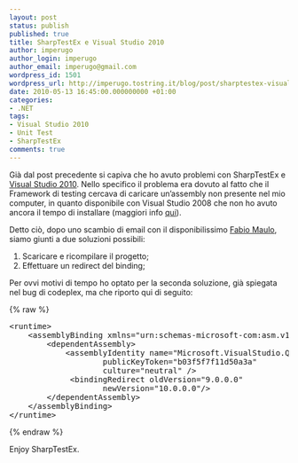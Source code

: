 ```yaml
---
layout: post
status: publish
published: true
title: SharpTestEx e Visual Studio 2010
author: imperugo
author_login: imperugo
author_email: imperugo@gmail.com
wordpress_id: 1501
wordpress_url: http://imperugo.tostring.it/blog/post/sharptestex-visual-studio-2010/
date: 2010-05-13 16:45:00.000000000 +01:00
categories:
- .NET
tags:
- Visual Studio 2010
- Unit Test
- SharpTestEx
comments: true
---
```

<p>Già dal post precedente si capiva che ho avuto problemi con SharpTestEx e <a title="Visual Studio 2010" href="http://tostring.it/tags/archive/visual+studio+2010" target="_blank">Visual Studio 2010</a>. Nello specifico il problema era dovuto al fatto che il Framework di testing cercava di caricare un’assembly non presente nel mio computer, in quanto disponibile con Visual Studio 2008 che non ho avuto ancora il tempo di installare (maggiori info <a title="SharpTestEx - Test fails is Visual Studio 2008 is not installed." href="http://sharptestex.codeplex.com/WorkItem/View.aspx?WorkItemId=5995" rel="nofollow" target="_blank">qui</a>).</p>  <p>Detto ciò, dopo uno scambio di email con il disponibilissimo <a title="Fabio Maulo&#39;s blog" href="http://fabiomaulo.blogspot.com/" rel="nofollow" target="_blank">Fabio Maulo</a>, siamo giunti a due soluzioni possibili:</p>  <ol>   <li>Scaricare e ricompilare il progetto; </li>    <li>Effettuare un redirect del binding; </li> </ol>  <p>Per ovvi motivi di tempo ho optato per la seconda soluzione, già spiegata nel bug di codeplex, ma che riporto qui di seguito:</p>  {% raw %}<pre class="brush: xml;">&lt;runtime&gt;
    &lt;assemblyBinding xmlns=&quot;urn:schemas-microsoft-com:asm.v1&quot;&gt;
        &lt;dependentAssembly&gt;
            &lt;assemblyIdentity name=&quot;Microsoft.VisualStudio.QualityTools.UnitTestFramework&quot; 
                    publicKeyToken=&quot;b03f5f7f11d50a3a&quot; 
                    culture=&quot;neutral&quot; /&gt;
             &lt;bindingRedirect oldVersion=&quot;9.0.0.0&quot;
                    newVersion=&quot;10.0.0.0&quot;/&gt;
        &lt;/dependentAssembly&gt;
    &lt;/assemblyBinding&gt;
&lt;/runtime&gt;</pre>{% endraw %}

<p>Enjoy SharpTestEx.</p>
